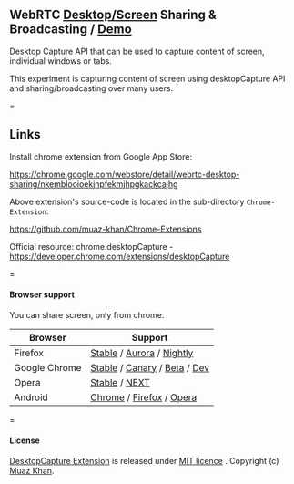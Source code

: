 ## WebRTC [Desktop/Screen](https://github.com/muaz-khan/WebRTC-Experiment/tree/master/desktop-sharing) Sharing & Broadcasting / [Demo](https://www.webrtc-experiment.com/desktop-sharing/)

Desktop Capture API that can be used to capture content of screen, individual windows or tabs.

This experiment is capturing content of screen using desktopCapture API and sharing/broadcasting over many users.

=

## Links

Install chrome extension from Google App Store:

https://chrome.google.com/webstore/detail/webrtc-desktop-sharing/nkemblooioekjnpfekmjhpgkackcajhg

Above extension's source-code is located in the sub-directory `Chrome-Extension`:

https://github.com/muaz-khan/Chrome-Extensions

Official resource: chrome.desktopCapture - https://developer.chrome.com/extensions/desktopCapture

=

#### Browser support

You can share screen, only from chrome.

| Browser        | Support           |
| ------------- |-------------|
| Firefox | [Stable](http://www.mozilla.org/en-US/firefox/new/) / [Aurora](http://www.mozilla.org/en-US/firefox/aurora/) / [Nightly](http://nightly.mozilla.org/) |
| Google Chrome | [Stable](https://www.google.com/intl/en_uk/chrome/browser/) / [Canary](https://www.google.com/intl/en/chrome/browser/canary.html) / [Beta](https://www.google.com/intl/en/chrome/browser/beta.html) / [Dev](https://www.google.com/intl/en/chrome/browser/index.html?extra=devchannel#eula) |
| Opera | [Stable](http://www.opera.com/) / [NEXT](http://www.opera.com/computer/next)  |
| Android | [Chrome](https://play.google.com/store/apps/details?id=com.chrome.beta&hl=en) / [Firefox](https://play.google.com/store/apps/details?id=org.mozilla.firefox) / [Opera](https://play.google.com/store/apps/details?id=com.opera.browser) |

=

#### License

[DesktopCapture Extension](https://github.com/muaz-khan/Chrome-Extensions) is released under [MIT licence](https://webrtc-experiment.appspot.com/licence/) . Copyright (c) [Muaz Khan](https://plus.google.com/+MuazKhan).
